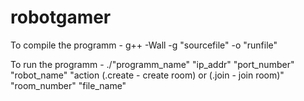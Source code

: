 # robotgamer

To compile the programm - g++ -Wall -g "sourcefile" -o "runfile"

To run the programm - ./"programm_name" "ip_addr" "port_number" "robot_name" "action (.create - create room) or (.join - join room)" "room_number" "file_name"

